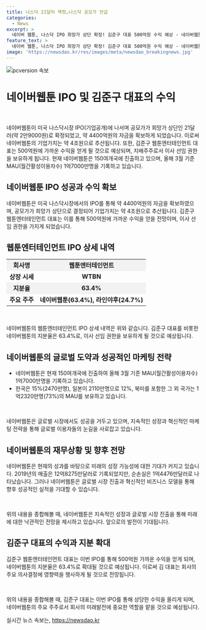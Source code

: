```yaml
---
title: 나스닥 21달러 잭팟…나스닥 공모가 언급
categories:
  - News
excerpt: >
  네이버 웹툰, 나스닥 IPO 희망가 상단 확정! 김준구 대표 500억원 수익 예상 - 네이버웹툰이 미국 나스닥시장 IPO를 통해 공모가를 확정했다. 이로써 김준구 웹툰엔터테인먼트 대표는 500억원 가까운 수익을 기대할 수 있으며, 기업가치는 약 4조원에 달할 것으로 전망된다. 또한, 네이버웹툰은 현재 150개국에 진출하여 약 1억7000만명의 MAU를 기록하고 있으며, 매출은 12억8275만달러에 달하지만 순손실을 냈다는 사실이 전해졌다.
feature_text: >
  네이버 웹툰, 나스닥 IPO 희망가 상단 확정! 김준구 대표 500억원 수익 예상 - 네이버웹툰이 미국 나스닥시장 IPO를 통해 공모가를 확정했다. 이로써 김준구 웹툰엔터테인먼트 대표는 500억원 가까운 수익을 기대할 수 있으며, 기업가치는 약 4조원에 달할 것으로 전망된다. 또한, 네이버웹툰은 현재 150개국에 진출하여 약 1억7000만명의 MAU를 기록하고 있으며, 매출은 12억8275만달러에 달하지만 순손실을 냈다는 사실이 전해졌다.
image: 'https://newsdao.kr/res/images/meta/newsdao_breakingnews.jpg'
---
```


<p><img src="https://newsdao.kr/res/images/meta/newsdao_breakingnews.jpg" alt="pcversion 속보" /></p>

<h1>네이버웹툰 IPO 및 김준구 대표의 수익</h1>

<p data-ke-size="size16">&nbsp;</p>

<p>네이버웹툰이 미국 나스닥시장 IPO(기업공개)에 나서며 공모가가 희망가 상단인 21달러(약 2만9000원)로 확정되었고, 약 4400억원의 자금을 확보하게 되었습니다. 이로써 네이버웹툰의 기업가치는 약 4조원으로 추산됩니다. 또한, 김준구 웹툰엔터테인먼트 대표는 500억원에 가까운 수익을 얻게 될 것으로 예상되며, 지배주주로서 이사 선임 권한을 보유하게 됩니다. 현재 네이버웹툰은 150여개국에 진출하고 있으며, 올해 3월 기준 MAU(월간활성이용자수) 1억7000만명을 기록하고 있습니다.</p></p>

<h2 data-ke-size="size26">네이버웹툰 IPO 성공과 수익 확보</h2>

<p data-ke-size="size16">네이버웹툰은 미국 나스닥시장에서의 IPO를 통해 약 4400억원의 자금을 확보하였으며, 공모가가 희망가 상단으로 결정되어 기업가치는 약 4조원으로 추산됩니다. 김준구 웹툰엔터테인먼트 대표는 이를 통해 500억원에 가까운 수익을 얻을 전망이며, 이사 선임 권한을 가지게 되었습니다.</p>

<h2 data-ke-size="size26">웹툰엔터테인먼트 IPO 상세 내역</h2>

<table>
    <tbody>
        <tr>
            <td style="text-align: center; background-color: #f2f2f2; height: 17px;"><b>회사명</b></td>
            <td style="text-align: center; background-color: #f2f2f2; height: 17px;"><b>웹툰엔터테인먼트</b></td>
        </tr>
        <tr>
            <td style="text-align: center; height: 17px;"><b>상장 시세</b></td>
            <td style="text-align: center; height: 17px;"><b>WTBN</b></td>
        </tr>
        <tr>
            <td style="text-align: center; background-color: #f2f2f2; height: 17px;"><b>지분율</b></td>
            <td style="text-align: center; background-color: #f2f2f2; height: 17px;"><b>63.4%</b></td>
        </tr>
        <tr>
            <td style="text-align: center; height: 17px;"><b>주요 주주</b></td>
            <td style="text-align: center; height: 17px;"><b>네이버웹툰(63.4%), 라인야후(24.7%)</b></td>
        </tr>
    </tbody>
</table>

<p data-ke-size="size16">&nbsp;</p>

<p>네이버웹툰의 웹툰엔터테인먼트 IPO 상세 내역은 위와 같습니다. 김준구 대표를 비롯한 네이버웹툰의 지분율은 63.4%로, 이사 선임 권한을 보유하게 될 것으로 예상됩니다.</p>

<h2 data-ke-size="size26">네이버웹툰의 글로벌 도약과 성공적인 마케팅 전략</h2>

<ul>
    <li>네이버웹툰은 현재 150여개국에 진출하여 올해 3월 기준 MAU(월간활성이용자수) 1억7000만명을 기록하고 있습니다.</li>
    <li>한국은 15%(2470만명), 일본이 2110만명으로 12%, 북미를 포함한 그 외 국가는 1억2320만명(73%)의 MAU를 보유하고 있습니다.</li>
</ul>

<p data-ke-size="size16">&nbsp;</p>

<p>네이버웹툰은 글로벌 시장에서도 성공을 거두고 있으며, 지속적인 성장과 혁신적인 마케팅 전략을 통해 글로벌 이용자들의 눈길을 사로잡고 있습니다.</p>

<h2 data-ke-size="size26">네이버웹툰의 재무상황 및 향후 전망</h2>

<p data-ke-size="size16">네이버웹툰은 현재의 성과를 바탕으로 미래의 성장 가능성에 대한 기대가 커지고 있습니다. 2019년의 매출은 12억8275만달러로 기록되었지만, 순손실은 1억4476만달러로 나타났습니다. 그러나 네이버웹툰은 글로벌 시장 진출과 혁신적인 비즈니스 모델을 통해 향후 성공적인 실적을 기대할 수 있습니다.</p>

<p data-ke-size="size16">&nbsp;</p>

<p>위의 내용을 종합해볼 때, 네이버웹툰은 지속적인 성장과 글로벌 시장 진출을 통해 미래에 대한 낙관적인 전망을 제시하고 있습니다. 앞으로의 발전이 기대됩니다.</p></p>

<h2 data-ke-size="size26">김준구 대표의 수익과 지분 확대</h2>

<p data-ke-size="size16">김준구 웹툰엔터테인먼트 대표는 이번 IPO를 통해 500억원 가까운 수익을 얻게 되며, 네이버웹툰의 지분율은 63.4%로 확대될 것으로 예상됩니다. 이로써 김 대표는 회사의 주요 의사결정에 영향력을 행사하게 될 것으로 전망됩니다.</p>

<p data-ke-size="size16">&nbsp;</p>

<p>위의 내용을 종합해볼 때, 김준구 대표는 이번 IPO를 통해 상당한 수익을 올리게 되며, 네이버웹툰의 주요 주주로서 회사의 미래발전에 중요한 역할을 맡을 것으로 예상됩니다.</p></p>
실시간 뉴스 속보는, <a href="https://newsdao.kr" rel="dofollow">https://newsdao.kr</a>


